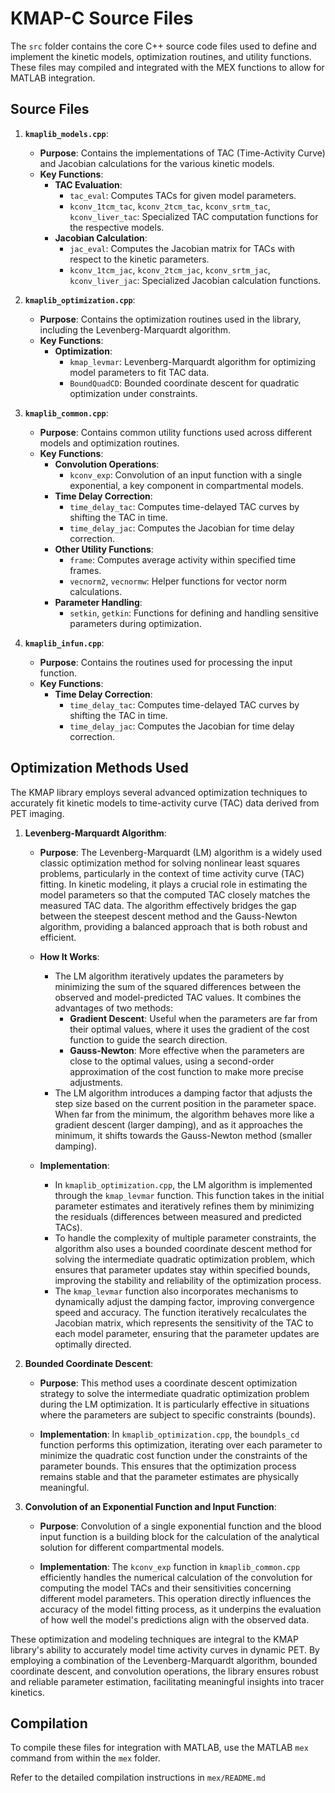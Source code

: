 # KMAP-C Source Files

The `src` folder contains the core C++ source code files used to define and implement the kinetic models, optimization routines, and utility functions. These files may compiled and integrated with the MEX functions to allow for MATLAB integration.

## Source Files

1. **`kmaplib_models.cpp`**: 
   - **Purpose**: Contains the implementations of TAC (Time-Activity Curve) and Jacobian calculations for the various kinetic models.
   - **Key Functions**:
     - **TAC Evaluation**:
       - `tac_eval`: Computes TACs for given model parameters.
       - `kconv_1tcm_tac`, `kconv_2tcm_tac`, `kconv_srtm_tac`, `kconv_liver_tac`: Specialized TAC computation functions for the respective models.
     - **Jacobian Calculation**:
       - `jac_eval`: Computes the Jacobian matrix for TACs with respect to the kinetic parameters.
       - `kconv_1tcm_jac`, `kconv_2tcm_jac`, `kconv_srtm_jac`, `kconv_liver_jac`: Specialized Jacobian calculation functions.

2. **`kmaplib_optimization.cpp`**:
   - **Purpose**: Contains the optimization routines used in the library, including the Levenberg-Marquardt algorithm.
   - **Key Functions**:
     - **Optimization**:
       - `kmap_levmar`: Levenberg-Marquardt algorithm for optimizing model parameters to fit TAC data.
       - `BoundQuadCD`: Bounded coordinate descent for quadratic optimization under constraints.

3. **`kmaplib_common.cpp`**:
   - **Purpose**: Contains common utility functions used across different models and optimization routines.
   - **Key Functions**:
     - **Convolution Operations**:
       - `kconv_exp`: Convolution of an input function with a single exponential, a key component in compartmental models.
     - **Time Delay Correction**:
       - `time_delay_tac`: Computes time-delayed TAC curves by shifting the TAC in time.
       - `time_delay_jac`: Computes the Jacobian for time delay correction.
     - **Other Utility Functions**:
       - `frame`: Computes average activity within specified time frames.
       - `vecnorm2`, `vecnormw`: Helper functions for vector norm calculations.
     - **Parameter Handling**:
       - `setkin`, `getkin`: Functions for defining and handling sensitive parameters during optimization.

4. **`kmaplib_infun.cpp`**:
   - **Purpose**: Contains the routines used for processing the input function.
   - **Key Functions**:
     - **Time Delay Correction**:
       - `time_delay_tac`: Computes time-delayed TAC curves by shifting the TAC in time.
       - `time_delay_jac`: Computes the Jacobian for time delay correction.

## Optimization Methods Used

The KMAP library employs several advanced optimization techniques to accurately fit kinetic models to time-activity curve (TAC) data derived from PET imaging.

1. **Levenberg-Marquardt Algorithm**:
   - **Purpose**: The Levenberg-Marquardt (LM) algorithm is a widely used classic optimization method for solving nonlinear least squares problems, particularly in the context of time activity curve (TAC) fitting. In kinetic modeling, it plays a crucial role in estimating the model parameters so that the computed TAC closely matches the measured TAC data. The algorithm effectively bridges the gap between the steepest descent method and the Gauss-Newton algorithm, providing a balanced approach that is both robust and efficient.
   
   - **How It Works**: 
     - The LM algorithm iteratively updates the parameters by minimizing the sum of the squared differences between the observed and model-predicted TAC values. It combines the advantages of two methods: 
       - **Gradient Descent**: Useful when the parameters are far from their optimal values, where it uses the gradient of the cost function to guide the search direction.
       - **Gauss-Newton**: More effective when the parameters are close to the optimal values, using a second-order approximation of the cost function to make more precise adjustments.
     - The LM algorithm introduces a damping factor that adjusts the step size based on the current position in the parameter space. When far from the minimum, the algorithm behaves more like a gradient descent (larger damping), and as it approaches the minimum, it shifts towards the Gauss-Newton method (smaller damping).

   - **Implementation**: 
     - In `kmaplib_optimization.cpp`, the LM algorithm is implemented through the `kmap_levmar` function. This function takes in the initial parameter estimates and iteratively refines them by minimizing the residuals (differences between measured and predicted TACs). 
     - To handle the complexity of multiple parameter constraints, the algorithm also uses a bounded coordinate descent method for solving the intermediate quadratic optimization problem, which ensures that parameter updates stay within specified bounds, improving the stability and reliability of the optimization process.
     - The `kmap_levmar` function also incorporates mechanisms to dynamically adjust the damping factor, improving convergence speed and accuracy. The function iteratively recalculates the Jacobian matrix, which represents the sensitivity of the TAC to each model parameter, ensuring that the parameter updates are optimally directed.

2. **Bounded Coordinate Descent**:
   - **Purpose**: This method uses a coordinate descent optimization strategy to solve the intermediate quadratic optimization problem during the LM optimization. It is particularly effective in situations where the parameters are subject to specific constraints (bounds). 
   
   - **Implementation**: In `kmaplib_optimization.cpp`, the `boundpls_cd` function performs this optimization, iterating over each parameter to minimize the quadratic cost function under the constraints of the parameter bounds. This ensures that the optimization process remains stable and that the parameter estimates are physically meaningful.

3. **Convolution of an Exponential Function and Input Function**:
   - **Purpose**: Convolution of a single exponential function and the blood input function is a building block for the calculation of the analytical solution for different compartmental models.
   
   - **Implementation**: The `kconv_exp` function in `kmaplib_common.cpp` efficiently handles the numerical calculation of the convolution for computing the model TACs and their sensitivities concerning different model parameters. This operation directly influences the accuracy of the model fitting process, as it underpins the evaluation of how well the model's predictions align with the observed data.

These optimization and modeling techniques are integral to the KMAP library's ability to accurately model time activity curves in dynamic PET. By employing a combination of the Levenberg-Marquardt algorithm, bounded coordinate descent, and convolution operations, the library ensures robust and reliable parameter estimation, facilitating meaningful insights into tracer kinetics.

## Compilation

To compile these files for integration with MATLAB, use the MATLAB `mex` command from within the `mex` folder.

Refer to the detailed compilation instructions in `mex/README.md`

